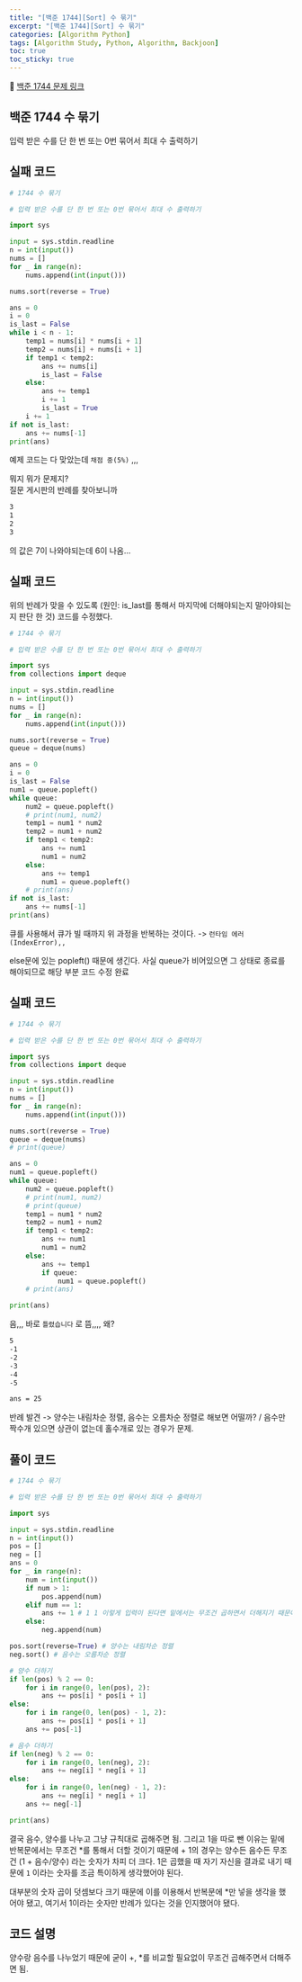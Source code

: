 ```yaml
---
title: "[백준 1744][Sort] 수 묶기"
excerpt: "[백준 1744][Sort] 수 묶기"
categories: [Algorithm Python]
tags: [Algorithm Study, Python, Algorithm, Backjoon]
toc: true
toc_sticky: true
---
```


📌 [백준 1744 문제 링크](https://www.acmicpc.net/problem/1744) <br>

## 백준 1744 수 묶기

입력 받은 수를 단 한 번 또는 0번 묶어서 최대 수 출력하기

## 실패 코드

```python
# 1744 수 묶기

# 입력 받은 수를 단 한 번 또는 0번 묶어서 최대 수 출력하기

import sys

input = sys.stdin.readline
n = int(input())
nums = []
for _ in range(n):
    nums.append(int(input()))

nums.sort(reverse = True)

ans = 0
i = 0
is_last = False
while i < n - 1:
    temp1 = nums[i] * nums[i + 1]
    temp2 = nums[i] + nums[i + 1]
    if temp1 < temp2:
        ans += nums[i]
        is_last = False
    else:
        ans += temp1
        i += 1
        is_last = True
    i += 1
if not is_last:
    ans += nums[-1]
print(ans)
```

예제 코드는 다 맞았는데 `채점 중(5%)` ,,, <br>

뭐지 뭐가 문제지? <br>
질문 게시판의 반례를 찾아보니까
```txt
3
1
2
3
```
의 값은 7이 나와야되는데 6이 나옴...

## 실패 코드

위의 반례가 맞을 수 있도록 (원인: is_last를 통해서 마지막에 더해야되는지 말아야되는지 판단 한 것) 코드를 수정했다. 

```py
# 1744 수 묶기

# 입력 받은 수를 단 한 번 또는 0번 묶어서 최대 수 출력하기

import sys
from collections import deque

input = sys.stdin.readline
n = int(input())
nums = []
for _ in range(n):
    nums.append(int(input()))

nums.sort(reverse = True)
queue = deque(nums)

ans = 0
i = 0
is_last = False
num1 = queue.popleft()
while queue:
    num2 = queue.popleft()
    # print(num1, num2)
    temp1 = num1 * num2
    temp2 = num1 + num2
    if temp1 < temp2:
        ans += num1
        num1 = num2
    else:
        ans += temp1
        num1 = queue.popleft()
    # print(ans)
if not is_last:
    ans += nums[-1]
print(ans)
```

큐를 사용해서 큐가 빌 때까지 위 과정을 반복하는 것이다. -> `런타임 에러(IndexError),,` <br>

else문에 있는 popleft() 때문에 생긴다. 사실 queue가 비어있으면 그 상태로 종료를 해야되므로 해당 부분 코드 수정 완료

## 실패 코드

```python
# 1744 수 묶기

# 입력 받은 수를 단 한 번 또는 0번 묶어서 최대 수 출력하기

import sys
from collections import deque

input = sys.stdin.readline
n = int(input())
nums = []
for _ in range(n):
    nums.append(int(input()))

nums.sort(reverse = True)
queue = deque(nums)
# print(queue)

ans = 0
num1 = queue.popleft()
while queue:
    num2 = queue.popleft()
    # print(num1, num2)
    # print(queue)
    temp1 = num1 * num2
    temp2 = num1 + num2
    if temp1 < temp2:
        ans += num1
        num1 = num2
    else:
        ans += temp1
        if queue:
            num1 = queue.popleft()
    # print(ans)

print(ans)
```

음,,, 바로 `틀렸습니다` 로 뜸,,,, 왜? <br>

```txt
5
-1
-2
-3
-4
-5

ans = 25
```
반례 발견 -> 양수는 내림차순 정렬, 음수는 오름차순 정렬로 해보면 어떨까? / 음수만 짝수개 있으면 상관이 없는데 홀수개로 있는 경우가 문제.

## 풀이 코드

```python
# 1744 수 묶기

# 입력 받은 수를 단 한 번 또는 0번 묶어서 최대 수 출력하기

import sys

input = sys.stdin.readline
n = int(input())
pos = []
neg = []
ans = 0
for _ in range(n):
    num = int(input())
    if num > 1:
        pos.append(num)
    elif num == 1:
        ans += 1 # 1 1 이렇게 입력이 된다면 밑에서는 무조건 곱하면서 더해지기 때문에 1이 입력되는 경우는 그냥 더해주면 된다.
    else:
        neg.append(num)

pos.sort(reverse=True) # 양수는 내림차순 정렬
neg.sort() # 음수는 오름차순 정렬

# 양수 더하기
if len(pos) % 2 == 0:
    for i in range(0, len(pos), 2):
        ans += pos[i] * pos[i + 1]
else:
    for i in range(0, len(pos) - 1, 2):
        ans += pos[i] * pos[i + 1]
    ans += pos[-1]

# 음수 더하기
if len(neg) % 2 == 0:
    for i in range(0, len(neg), 2):
        ans += neg[i] * neg[i + 1]
else:
    for i in range(0, len(neg) - 1, 2):
        ans += neg[i] * neg[i + 1]
    ans += neg[-1]

print(ans)

```
결국 음수, 양수를 나누고 그냥 규칙대로 곱해주면 됨. 그리고 1을 따로 뺀 이유는 밑에 반복문에서는 무조건 *를 통해서 더할 것이기 때문에 + 1의 경우는 양수든 음수든 무조건 (1 + 음수/양수) 라는 숫자가 차피 더 크다. 1은 곱했을 때 자기 자신을 결과로 내기 때문에 `1` 이라는 숫자를 조금 특이하게 생각했어야 된다. <br>

대부분의 숫자 곱이 덧셈보다 크기 때문에 이를 이용해서 반복문에 *만 넣을 생각을 했어야 됐고, 여기서 1이라는 숫자만 반례가 있다는 것을 인지했어야 됐다.

## 코드 설명

양수랑 음수를 나누었기 때문에 굳이 +, *를 비교할 필요없이 무조건 곱해주면서 더해주면 됨.